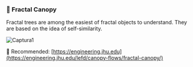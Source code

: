 ### 🔴 Fractal Canopy

Fractal trees are among the easiest of fractal objects to understand. They are based on the idea of self-similarity.

![Captura1](https://user-images.githubusercontent.com/51100407/193418582-ce8a2d39-6d01-4348-87cf-6ca69a4b3293.PNG)

🔗 Recommended: [https://engineering.jhu.edu](https://engineering.jhu.edu/lefd/canopy-flows/fractal-canopy/)
